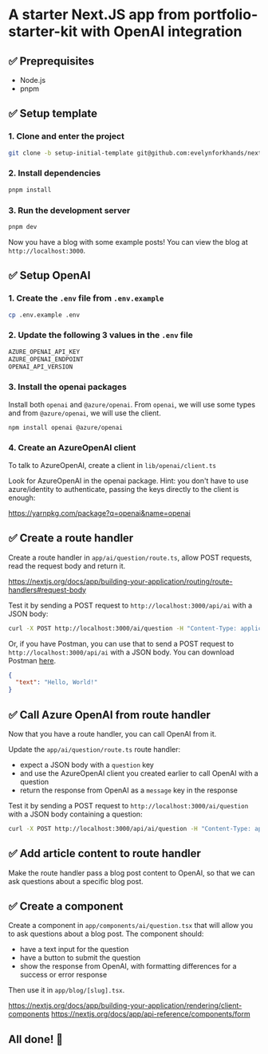 # A starter Next.JS app from portfolio-starter-kit with OpenAI integration

## ✅ Preprequisites

- Node.js
- pnpm

## ✅ Setup template 

### 1. Clone and enter the project

```bash
git clone -b setup-initial-template git@github.com:evelynforkhands/next-gpt-demo-blog.git
```

### 2. Install dependencies

```bash
pnpm install
```

### 3. Run the development server

```bash
pnpm dev
```

Now you have a blog with some example posts! You can view the blog at `http://localhost:3000`.

## ✅ Setup OpenAI

### 1. Create the `.env` file from `.env.example` 

```bash
cp .env.example .env
```

### 2. Update the following 3 values in the `.env` file

```bash
AZURE_OPENAI_API_KEY
AZURE_OPENAI_ENDPOINT
OPENAI_API_VERSION
```
### 3. Install the openai packages

Install both `openai` and `@azure/openai`. From `openai`, we will use some types and from `@azure/openai`, we will use the client.

```bash
npm install openai @azure/openai
```

### 4. Create an AzureOpenAI client

To talk to AzureOpenAI, create a client in `lib/openai/client.ts` 

Look for AzureOpenAI in the openai package. Hint: you don't have to 
use azure/identity to authenticate, passing the keys directly to the client is enough:

https://yarnpkg.com/package?q=openai&name=openai


## ✅ Create a route handler

Create a route handler in `app/ai/question/route.ts`, allow POST requests, read the request body and return it.

https://nextjs.org/docs/app/building-your-application/routing/route-handlers#request-body

Test it by sending a POST request to `http://localhost:3000/api/ai` with a JSON body:

```bash
curl -X POST http://localhost:3000/ai/question -H "Content-Type: application/json" -d '{"text": "Hello, World!"}'
```

Or, if you have Postman, you can use that to send a POST request to `http://localhost:3000/api/ai` with a JSON body. You can download Postman [here](https://www.postman.com/downloads/).

```json
{
  "text": "Hello, World!"
}
```

## ✅ Call Azure OpenAI from route handler

Now that you have a route handler, you can call OpenAI from it.

Update the `app/ai/question/route.ts` route handler:
- expect a JSON body with a `question` key
- and use the AzureOpenAI client you created earlier to call OpenAI with a question
- return the response from OpenAI as a `message` key in the response

Test it by sending a POST request to `http://localhost:3000/ai/question` with a JSON body containing a question:

```bash
curl -X POST http://localhost:3000/api/ai/question -H "Content-Type: application/json" -d '{"question": "what is VIM?"}'
````

## ✅ Add article content to route handler

Make the route handler pass a blog post content to OpenAI, so that we can ask questions about a specific blog post.

## ✅ Create a component

Create a component in `app/components/ai/question.tsx` that will allow you to ask questions about a blog post. The component should:
- have a text input for the question
- have a button to submit the question
- show the response from OpenAI, with formatting differences for a success or error response

Then use it in `app/blog/[slug].tsx`.

https://nextjs.org/docs/app/building-your-application/rendering/client-components
https://nextjs.org/docs/app/api-reference/components/form

## All done! 🎉